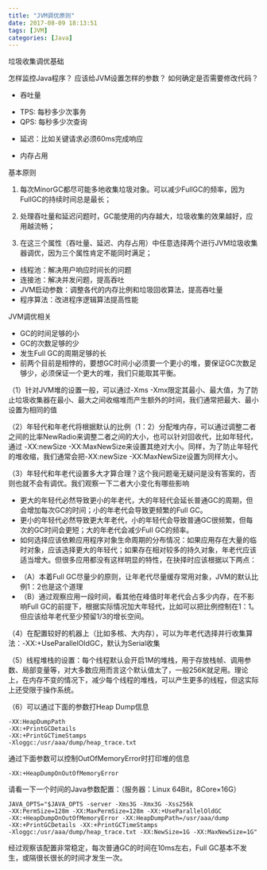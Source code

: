 ```yaml
---
title: "JVM调优原则"
date: 2017-08-09 18:13:51
tags: [JVM]
categories: [Java]
---
```


垃圾收集调优基础

怎样监控Java程序？
应该给JVM设置怎样的参数？
如何确定是否需要修改代码？

- 吞吐量
 * TPS: 每秒多少次事务
 * QPS: 每秒多少次查询

- 延迟：比如关键请求必须60ms完成响应

- 内存占用

基本原则

1. 每次MinorGC都尽可能多地收集垃圾对象。可以减少FullGC的频率，因为FullGC的持续时间总是最长；

2. 处理吞吐量和延迟问题时，GC能使用的内存越大，垃圾收集的效果越好，应用越流畅；

3. 在这三个属性（吞吐量、延迟、内存占用）中任意选择两个进行JVM垃圾收集器调优，因为三个属性肯定不能同时满足；


- 线程池：解决用户响应时间长的问题
- 连接池：解决并发问题，提高吞吐
- JVM启动参数：调整各代的内存比例和垃圾回收算法，提高吞吐量
- 程序算法：改进程序逻辑算法提高性能

JVM调优相关

- GC的时间足够的小
- GC的次数足够的少
- 发生Full GC的周期足够的长
- 前两个目前是相悖的，要想GC时间小必须要一个更小的堆，要保证GC次数足够少，必须保证一个更大的堆，我们只能取其平衡。

（1）针对JVM堆的设置一般，可以通过-Xms -Xmx限定其最小、最大值，为了防止垃圾收集器在最小、最大之间收缩堆而产生额外的时间，我们通常把最大、最小设置为相同的值
  
（2）年轻代和年老代将根据默认的比例（1：2）分配堆内存，可以通过调整二者之间的比率NewRadio来调整二者之间的大小，也可以针对回收代，比如年轻代，通过 -XX:newSize -XX:MaxNewSize来设置其绝对大小。同样，为了防止年轻代的堆收缩，我们通常会把-XX:newSize -XX:MaxNewSize设置为同样大小。

（3）年轻代和年老代设置多大才算合理？这个我问题毫无疑问是没有答案的，否则也就不会有调优。我们观察一下二者大小变化有哪些影响

- 更大的年轻代必然导致更小的年老代，大的年轻代会延长普通GC的周期，但会增加每次GC的时间；小的年老代会导致更频繁的Full GC。
- 更小的年轻代必然导致更大年老代，小的年轻代会导致普通GC很频繁，但每次的GC时间会更短；大的年老代会减少Full GC的频率。
- 如何选择应该依赖应用程序对象生命周期的分布情况：如果应用存在大量的临时对象，应该选择更大的年轻代；如果存在相对较多的持久对象，年老代应该适当增大。但很多应用都没有这样明显的特性，在抉择时应该根据以下两点：
 * （A）本着Full GC尽量少的原则，让年老代尽量缓存常用对象，JVM的默认比例1：2也是这个道理
 * （B）通过观察应用一段时间，看其他在峰值时年老代会占多少内存，在不影响Full GC的前提下，根据实际情况加大年轻代，比如可以把比例控制在1：1。但应该给年老代至少预留1/3的增长空间。

（4）在配置较好的机器上（比如多核、大内存），可以为年老代选择并行收集算法：-XX:+UseParallelOldGC，默认为Serial收集

（5）线程堆栈的设置：每个线程默认会开启1M的堆栈，用于存放栈帧、调用参数、局部变量等，对大多数应用而言这个默认值太了，一般256K就足用。理论上，在内存不变的情况下，减少每个线程的堆栈，可以产生更多的线程，但这实际上还受限于操作系统。

（6）可以通过下面的参数打Heap Dump信息

```
-XX:HeapDumpPath
-XX:+PrintGCDetails
-XX:+PrintGCTimeStamps
-Xloggc:/usr/aaa/dump/heap_trace.txt
```

通过下面参数可以控制OutOfMemoryError时打印堆的信息

```
-XX:+HeapDumpOnOutOfMemoryError
```

请看一下一个时间的Java参数配置：（服务器：Linux 64Bit，8Core×16G）

```
JAVA_OPTS="$JAVA_OPTS -server -Xms3G -Xmx3G -Xss256k
-XX:PermSize=128m -XX:MaxPermSize=128m -XX:+UseParallelOldGC
-XX:+HeapDumpOnOutOfMemoryError -XX:HeapDumpPath=/usr/aaa/dump
-XX:+PrintGCDetails -XX:+PrintGCTimeStamps
-Xloggc:/usr/aaa/dump/heap_trace.txt -XX:NewSize=1G -XX:MaxNewSize=1G"
```

经过观察该配置非常稳定，每次普通GC的时间在10ms左右，Full GC基本不发生，或隔很长很长的时间才发生一次。
